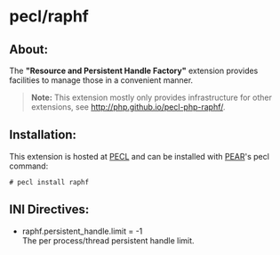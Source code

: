 # pecl/raphf

## About:

The **"Resource and Persistent Handle Factory"** extension provides facilities to manage those in a convenient manner.

> **Note:** This extension mostly only provides infrastructure for other extensions, see http://php.github.io/pecl-php-raphf/.

## Installation:

This extension is hosted at [PECL](http://pecl.php.net) and can be installed with [PEAR](http://pear.php.net)'s pecl command:

    # pecl install raphf

## INI Directives:

* raphf.persistent_handle.limit = -1  
  The per process/thread persistent handle limit.
